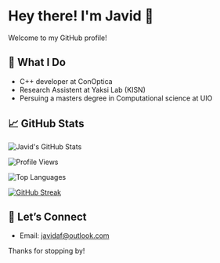 <!--
**javidaf/javidaf** is a ✨ _special_ ✨ repository because its `README.md` (this file) appears on your GitHub profile.

Here are some ideas to get you started:

- 🔭 I’m currently working on ...
- 🌱 I’m currently learning ...
- 👯 I’m looking to collaborate on ...
- 🤔 I’m looking for help with ...
- 💬 Ask me about ...
- 📫 How to reach me: ...
- 😄 Pronouns: ...
- ⚡ Fun fact: ...
-->
# Hey there! I'm Javid 👋

Welcome to my GitHub profile!

## 🚀 What I Do
- C++ developer at ConOptica
- Research Assistent at Yaksi Lab (KISN)
- Persuing a masters degree in Computational science at UIO
## 📈 GitHub Stats
![Javid's GitHub Stats](https://github-readme-stats.vercel.app/api?username=javidaf&show_icons=true&theme=tokyonight)


![Profile Views](https://komarev.com/ghpvc/?username=javidaf)

![Top Languages](https://github-readme-stats.vercel.app/api/top-langs/?username=javidaf&theme=tokyonight)

[![GitHub Streak](https://github-readme-streak-stats.herokuapp.com?user=javidaf&theme=github-dark)](https://git.io/streak-stats)
## 🤝 Let’s Connect
- Email: [javidaf@outlook.com](mailto:javidaf@outlook.com)

Thanks for stopping by!
